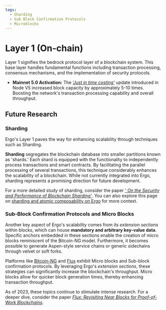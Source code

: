 ```yaml
---
tags:
  - Sharding
  - Sub Block Confirmation Protocols
  - Microblocks
---
```


# Layer 1 (On-chain)

Layer 1 signifies the bedrock protocol layer of a blockchain system. This base layer handles fundamental functions including transaction processing, consensus mechanisms, and the implementation of security protocols.


- **Mainnet 5.0 Activation:** The [*'Just in time costing'*](jitc.md) update introduced in Node V5 increased block capacity by approximately 5-10 times. Boosting the network's transaction processing capability and overall throughput.

## Future Research

### Sharding

Ergo's Layer 1 paves the way for enhancing scalability through techniques such as Sharding. 

**Sharding** segregates the blockchain database into smaller partitions known as 'shards.' Each shard is equipped with the functionality to independently process transactions and smart contracts. By facilitating the parallel processing of several transactions, this technique considerably enhances the scalability of a blockchain. While not currently integrated into Ergo, sharding represents a promising direction for future development.

For a more detailed study of sharding, consider the paper [*' On the Security and Performance of Blockchain Sharding'*](https://eprint.iacr.org/2021/1276). You can also explore this page on [sharding and atomic composability on Ergo](../atomic-composability/#sharding-and-atomic-composability) for more context.

### Sub-Block Confirmation Protocols and Micro Blocks

Another key aspect of Ergo's scalability comes from its *extension sections* within blocks, which can house **mandatory and arbitrary key-value data**. Specific anchors embedded in these sections enable the creation of micro blocks reminiscent of the Bitcoin-NG model. Furthermore, it becomes possible to generate Aspen-style service chains or generic sidechains through velvet or soft forks.

Platforms like [Bitcoin-NG](https://www.usenix.org/system/files/conference/nsdi16/nsdi16-paper-eyal.pdf) and [Flux](https://www.usenix.org/system/files/atc20-li-chenxing.pdf) exhibit Micro blocks and Sub-block confirmation protocols. By leveraging Ergo's *extension sections*, these strategies can significantly increase the blockchain's throughput. Micro blocks allow for quicker block generation times, thereby enhancing transaction throughput.

As of 2023, these topics continue to stimulate intense research. For a deeper dive, consider the paper *[Flux: Revisiting Near Blocks for Proof-of-Work Blockchains](https://eprint.iacr.org/2018/415.pdf)*.